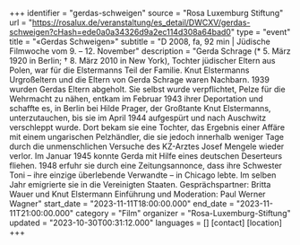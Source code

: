 +++
identifier = "gerdas-schweigen"
source = "Rosa Luxemburg Stiftung"
url = "https://rosalux.de/veranstaltung/es_detail/DWCXV/gerdas-schweigen?cHash=ede0a0a34326d9a2ec114d308a64bad0"
type = "event"
title = "«Gerdas Schweigen»"
subtitle = "D 2008, fa, 92 min | Jüdische Filmwoche  vom 9. – 12. November"
description = "Gerda Schrage (* 5. März 1920 in Berlin; † 8. März 2010 in New York), Tochter jüdischer Eltern aus Polen, war für die Elstermanns Teil der Familie. Knut Elstermanns Urgroßeltern und die Eltern von Gerda Schrage waren Nachbarn. 1939 wurden Gerdas Eltern abgeholt. Sie selbst wurde verpflichtet, Pelze für die Wehrmacht zu nähen, entkam im Februar 1943 ihrer Deportation und schaffte es, in Berlin bei Hilde Prager, der Großtante Knut Elstermanns, unterzutauchen, bis sie im April 1944 aufgespürt und nach Auschwitz verschleppt wurde. Dort bekam sie eine Tochter, das Ergebnis einer Affäre mit einem ungarischen Pelzhändler, die sie jedoch innerhalb weniger Tage durch die unmenschlichen Versuche des KZ-Arztes Josef Mengele wieder verlor. Im Januar 1945 konnte Gerda mit Hilfe eines deutschen Deserteurs fliehen. 1948 erfuhr sie durch eine Zeitungsannonce, dass ihre Schwester Toni – ihre einzige überlebende Verwandte – in Chicago lebte. Im selben Jahr emigrierte sie in die Vereinigten Staaten.
Gesprächspartner: Britta Wauer und Knut Elstermann
Einführung und Moderation: Paul Werner Wagner"
start_date = "2023-11-11T18:00:00.000"
end_date = "2023-11-11T21:00:00.000"
category = "Film"
organizer = "Rosa-Luxemburg-Stiftung"
updated = "2023-10-30T00:31:12.000"
languages = []
[contact]
[location]
+++